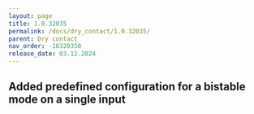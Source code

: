 ```yaml
---
layout: page
title: 1.0.32035
permalink: /docs/dry_contact/1.0.32035/
parent: Dry contact
nav_order: -10320350
release_date: 03.12.2024
---
```


## Added predefined configuration for a bistable mode on a single input
